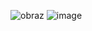![obraz](https://github.com/user-attachments/assets/412412e4-5963-4ee5-998b-8accdee12c09)
![image](https://github.com/user-attachments/assets/dbbaee8f-6a03-4c76-a802-39b37cb0655a)
